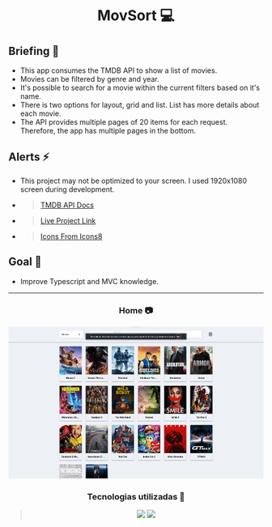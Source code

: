 <h1 align="center"> MovSort 💻 </h1>

## Briefing 📄

- This app consumes the TMDB API to show a list of movies. 
- Movies can be filtered by genre and year. 
- It's possible to search for a movie within the current filters based on it's name.
- There is two options for layout, grid and list. List has more details about each movie.
- The API provides multiple pages of 20 items for each request. Therefore, the app has multiple pages in the bottom.

## Alerts ⚡

- This project may not be optimized to your screen. I used 1920x1080 screen during development.

- > [TMDB API Docs](https://developer.themoviedb.org/docs/getting-started)

- > [Live Project Link](movsort.netlify.app)

- > [Icons From Icons8](https://icons8.com)

## Goal 📌 

- Improve Typescript and MVC knowledge.

---

<h3 align="center"> Home 📷 </h3>

<div align="center">
    <img height="300em" src="./public/showcase.png">
</div>

<h3 align="center"> Tecnologias utilizadas 🤖 </h3>

 > <div align="center">
 >   <img src="https://img.shields.io/badge/TypeScript-007ACC?style=for-the-badge&logo=typescript&logoColor=white">
 >   <img src="https://img.shields.io/badge/Sass-CC6699?style=for-the-badge&logo=sass&logoColor=white" >
 > </div>
